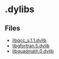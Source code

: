 # .dylibs

## Files

- [libgcc_s.1.1.dylib](libgcc_s.1.1.dylib)
- [libgfortran.5.dylib](libgfortran.5.dylib)
- [libquadmath.0.dylib](libquadmath.0.dylib)
